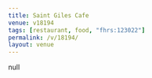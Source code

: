 ```yaml
---
title: Saint Giles Cafe
venue: v18194
tags: [restaurant, food, "fhrs:123022"]
permalink: /v/18194/
layout: venue
---
```

null
